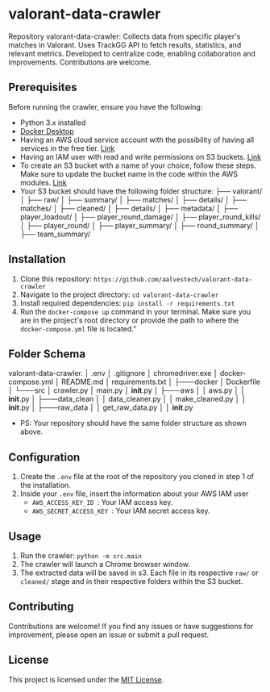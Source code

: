 # valorant-data-crawler

 Repository valorant-data-crawler: Collects data from specific player's matches in Valorant. Uses TrackGG API to fetch results, statistics, and relevant metrics. Developed to centralize code, enabling collaboration and improvements. Contributions are welcome.

## Prerequisites

Before running the crawler, ensure you have the following:

- Python 3.x installed
- [Docker Desktop](https://desktop.docker.com/win/main/amd64/Docker%20Desktop%20Installer.exe?utm_source=docker&utm_medium=webreferral&utm_campaign=dd-smartbutton&utm_location=module)
- Having an AWS cloud service account with the possibility of having all services in the free tier. [Link](https://aws.amazon.com/pt/console/)
- Having an IAM user with read and write permissions on S3 buckets. [Link](https://docs.aws.amazon.com/IAM/latest/UserGuide/id_users.html)
- To create an S3 bucket with a name of your choice, follow these steps. Make sure to update the bucket name in the code within the AWS modules. [Link](https://docs.aws.amazon.com/pt_br/AmazonS3/latest/userguide/creating-buckets-s3.html)
- Your S3 bucket should have the following folder structure:
├── valorant/
│ ├── raw/
│   ├── summary/
│     ├── matches/
│   ├── details/
│     ├── matches/
│ ├── cleaned/
│   ├── details/
│     ├── metadata/
│     ├── player_loadout/
│     ├── player_round_damage/
│     ├── player_round_kills/
│     ├── player_round/
│     ├── player_summary/
│     ├── round_summary/
│     ├── team_summary/

## Installation

1. Clone this repository: `https://github.com/aalvestech/valorant-data-crawler`
2. Navigate to the project directory: `cd valorant-data-crawler`
3. Install required dependencies: `pip install -r requirements.txt`
4. Run the `docker-compose up` command in your terminal. Make sure you are in the project's root directory or provide the path to where the `docker-compose.yml` file is located."

## Folder Schema

valorant-data-crawler.
│   .env
│   .gitignore
│   chromedriver.exe
│   docker-compose.yml
│   README.md
│   requirements.txt
│
├───docker
│       Dockerfile
│
└───src
    │   crawler.py
    │   main.py
    │   __init__.py
    │
    ├───aws
    │   │   aws.py
    │   │   __init__.py
    │
    ├───data_clean
    │   │   data_cleaner.py
    │   │   make_cleaned.py
    │   │   __init__.py
    │
    ├───raw_data
    │   │   get_raw_data.py
    │   │   __init__.py

- PS: Your repository should have the same folder structure as shown above.

## Configuration

1. Create the `.env` file at the root of the repository you cloned in step 1 of the installation.
2. Inside your `.env` file, insert the information about your AWS IAM user
   - `AWS_ACCESS_KEY_ID `: Your IAM access key.
   - `AWS_SECRET_ACCESS_KEY `: Your IAM secret access key.

## Usage

1. Run the crawler: `python -m src.main`
2. The crawler will launch a Chrome browser window.
3. The extracted data will be saved in s3. Each file in its respective `raw/` or `cleaned/` stage and in their respective folders within the S3 bucket.

## Contributing

Contributions are welcome! If you find any issues or have suggestions for improvement, please open an issue or submit a pull request.

## License

This project is licensed under the [MIT License](LICENSE).
